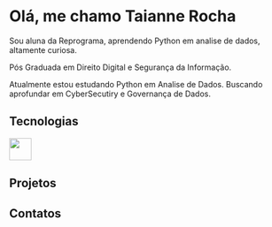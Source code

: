 # Olá, me chamo Taianne Rocha

Sou aluna da Reprograma, aprendendo Python em analise de dados, altamente curiosa.

Pós Graduada em Direito Digital e Segurança da Informação.

Atualmente estou estudando Python em Analise de Dados. 
Buscando aprofundar em CyberSecutiry e Governança de Dados.

 ## Tecnologias
  
<img src="https://cdn.jsdelivr.net/gh/devicons/devicon/icons/adonisjs/adonisjs-original.svg" width ="40" />


## Projetos


## Contatos